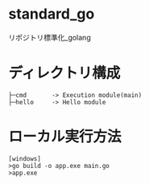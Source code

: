 # standard_go
 リポジトリ標準化_golang

 # ディレクトリ構成
 ```
 ├─cmd       -> Execution module(main)
 ├─hello     -> Hello module     
```

 # ローカル実行方法
```
[windows]
>go build -o app.exe main.go
>app.exe
```